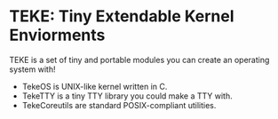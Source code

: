 # TEKE: Tiny Extendable Kernel Enviorments
TEKE is a set of tiny and portable modules you can create an operating system with!
- TekeOS is UNIX-like kernel written in C.
- TekeTTY is a tiny TTY library you could make a TTY with.
- TekeCoreutils are standard POSIX-compliant utilities.
